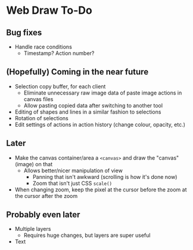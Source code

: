 # Web Draw To-Do
## Bug fixes
- Handle race conditions
  - Timestamp? Action number?
## (Hopefully) Coming in the near future
- Selection copy buffer, for each client
  - Eliminate unnecessary raw image data of paste image actions in canvas files
  - Allow pasting copied data after switching to another tool
- Editing of shapes and lines in a similar fashion to selections
- Rotation of selections
- Edit settings of actions in action history (change colour, opacity, etc.)
## Later
- Make the canvas container/area a `<canvas>` and draw the "canvas" (image) on that
  - Allows better/nicer manipulation of view
    - Panning that isn't awkward (scrolling is how it's done now)
    - Zoom that isn't just CSS `scale()`
- When changing zoom, keep the pixel at the cursor before the zoom at the cursor after the zoom
## Probably even later
- Multiple layers
  - Requires huge changes, but layers are super useful
- Text
